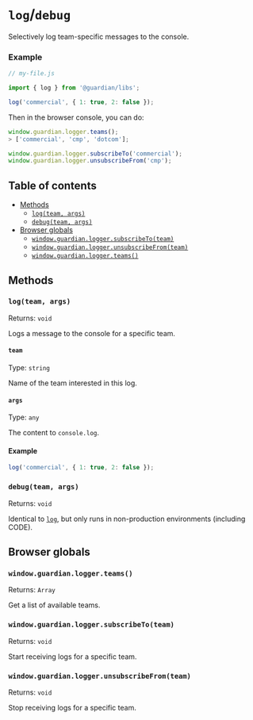 # `log`/`debug`

Selectively log team-specific messages to the console.

### Example

```js
// my-file.js

import { log } from '@guardian/libs';

log('commercial', { 1: true, 2: false });
```

Then in the browser console, you can do:

```js
window.guardian.logger.teams();
> ['commercial', 'cmp', 'dotcom'];

window.guardian.logger.subscribeTo('commercial');
window.guardian.logger.unsubscribeFrom('cmp');
```

## Table of contents

-   [Methods](#methods)
    -   [`log(team, args)`](#logteam-args)
    -   [`debug(team, args)`](#debugteam-args)
-   [Browser globals](#browser-globals)
    -   [`window.guardian.logger.subscribeTo(team)`](#windowguardianloggersubscribetoteam)
    -   [`window.guardian.logger.unsubscribeFrom(team)`](#windowguardianloggerunsubscribefromteam)
    -   [`window.guardian.logger.teams()`](#windowguardianloggerteams)

## Methods

### `log(team, args)`

Returns: `void`

Logs a message to the console for a specific team.

#### `team`

Type: `string`<br>

Name of the team interested in this log.

#### `args`

Type: `any`<br>

The content to `console.log`.

#### Example

```js
log('commercial', { 1: true, 2: false });
```

### `debug(team, args)`

Returns: `void`

Identical to [`log`][], but only runs in non-production environments (including CODE).

## Browser globals

### `window.guardian.logger.teams()`

Returns: `Array`

Get a list of available teams.

### `window.guardian.logger.subscribeTo(team)`

Returns: `void`

Start receiving logs for a specific team.

### `window.guardian.logger.unsubscribeFrom(team)`

Returns: `void`

Stop receiving logs for a specific team.

[`log`]: #logteam-args
[`debug`]: #debugteam-args
